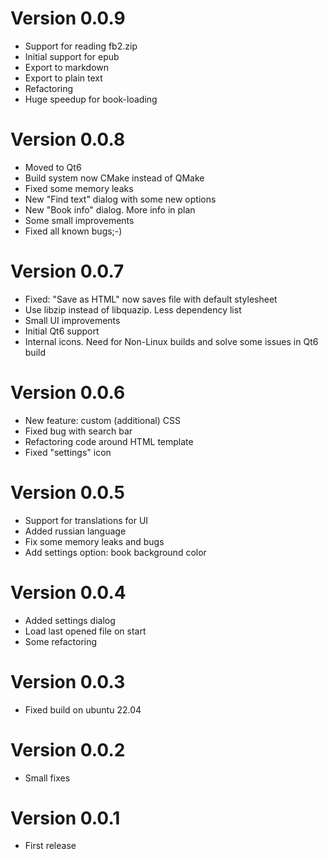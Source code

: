 # Version 0.0.9 #
 * Support for reading fb2.zip
 * Initial support for epub
 * Export to markdown
 * Export to plain text
 * Refactoring
 * Huge speedup for book-loading

# Version 0.0.8 #
 * Moved to Qt6
 * Build system now CMake instead of QMake
 * Fixed some memory leaks
 * New "Find text" dialog with some new options
 * New "Book info" dialog. More info in plan
 * Some small improvements
 * Fixed all known bugs;-)

# Version 0.0.7 #
 * Fixed: "Save as HTML" now saves file with default stylesheet
 * Use libzip instead of libquazip. Less dependency list
 * Small UI improvements
 * Initial Qt6 support
 * Internal icons. Need for Non-Linux builds and solve some issues in Qt6 build

# Version 0.0.6 #

 * New feature: custom (additional) CSS
 * Fixed bug with search bar
 * Refactoring code around HTML template
 * Fixed "settings" icon

# Version 0.0.5 #
 
 * Support for translations for UI
 * Added russian language
 * Fix some memory leaks and bugs
 * Add settings option: book background color

# Version 0.0.4 #

 * Added settings dialog
 * Load last opened file on start
 * Some refactoring

# Version 0.0.3 #

 * Fixed build on ubuntu 22.04


# Version 0.0.2 #

 * Small fixes

# Version 0.0.1 #

 * First release


